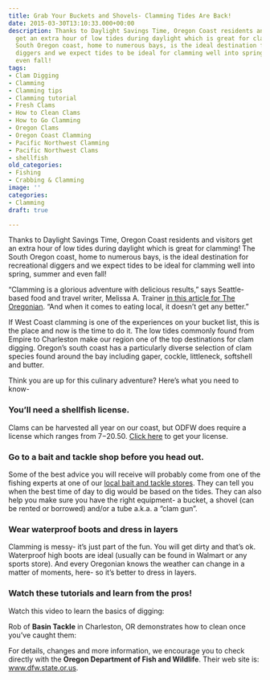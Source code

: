 ```yaml
---
title: Grab Your Buckets and Shovels- Clamming Tides Are Back!
date: 2015-03-30T13:10:33.000+00:00
description: Thanks to Daylight Savings Time, Oregon Coast residents and visitors
  get an extra hour of low tides during daylight which is great for clamming! The
  South Oregon coast, home to numerous bays, is the ideal destination for recreational
  diggers and we expect tides to be ideal for clamming well into spring, summer and
  even fall!
tags:
- Clam Digging
- Clamming
- Clamming tips
- Clamming tutorial
- Fresh Clams
- How to Clean Clams
- How to Go Clamming
- Oregon Clams
- Oregon Coast Clamming
- Pacific Northwest Clamming
- Pacific Northwest Clams
- shellfish
old_categories:
- Fishing
- Crabbing & Clamming
image: ''
categories:
- Clamming
draft: true

---
```

Thanks to Daylight Savings Time, Oregon Coast residents and visitors get an extra hour of low tides during daylight which is great for clamming! The South Oregon coast, home to numerous bays, is the ideal destination for recreational diggers and we expect tides to be ideal for clamming well into spring, summer and even fall!

“Clamming is a glorious adventure with delicious results,” says Seattle-based food and travel writer, Melissa A. Trainer <a href="http://www.oregonlive.com/foodday/index.ssf/2011/05/to_the_coast_in_search_of_clam.html" target="_blank">in this article for The Oregonian</a>. “And when it comes to eating local, it doesn’t get any better.”

If West Coast clamming is one of the experiences on your bucket list, this is the place and now is the time to do it. The low tides commonly found from Empire to Charleston make our region one of the top destinations for clam digging. Oregon’s south coast has a particularly diverse selection of clam species found around the bay including gaper, cockle, littleneck, softshell and butter.

Think you are up for this culinary adventure? Here’s what you need to know-

### You’ll need a shellfish license.

Clams can be harvested all year on our coast, but ODFW does require a license which ranges from $7-$20.50. <a href="http://www.dfw.state.or.us/resources/licenses_regs/shellfish.asp" target="_blank">Click here</a> to get your license.

### Go to a bait and tackle shop before you head out.

Some of the best advice you will receive will probably come from one of the fishing experts at one of our [local bait and tackle stores](https://www.oregonsadventurecoast.com/fishing-license-requirements/). They can tell you when the best time of day to dig would be based on the tides. They can also help you make sure you have the right equipment- a bucket, a shovel (can be rented or borrowed) and/or a tube a.k.a. a “clam gun”.

### Wear waterproof boots and dress in layers

Clamming is messy- it’s just part of the fun. You will get dirty and that’s ok. Waterproof high boots are ideal (usually can be found in Walmart or any sports store). And every Oregonian knows the weather can change in a matter of moments, here- so it’s better to dress in layers.

### Watch these tutorials and learn from the pros!

Watch this video to learn the basics of digging:

Rob of **Basin Tackle** in Charleston, OR demonstrates how to clean once you’ve caught them:

For details, changes and more information, we encourage you to check directly with the **Oregon Department of Fish and Wildlife**. Their web site is: <a href="http://www.dfw.state.or.us/" target="_blank">www.dfw.state.or.us</a>.